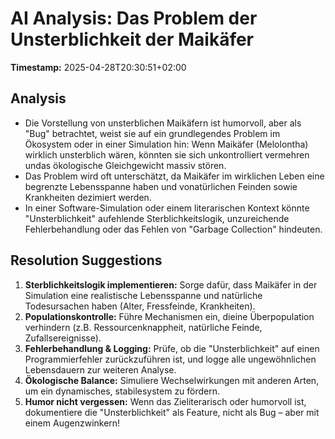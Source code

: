 # AI Analysis: Das Problem der Unsterblichkeit der Maikäfer

**Timestamp:** 2025-04-28T20:30:51+02:00

## Analysis
- Die Vorstellung von unsterblichen Maikäfern ist humorvoll, aber als "Bug" betrachtet, weist sie auf ein grundlegendes Problem im Ökosystem oder in einer Simulation hin: Wenn Maikäfer (Melolontha) wirklich unsterblich wären, könnten sie sich unkontrolliert vermehren undas ökologische Gleichgewicht massiv stören.
- Das Problem wird oft unterschätzt, da Maikäfer im wirklichen Leben eine begrenzte Lebensspanne haben und vonatürlichen Feinden sowie Krankheiten dezimiert werden.
- In einer Software-Simulation oder einem literarischen Kontext könnte "Unsterblichkeit" aufehlende Sterblichkeitslogik, unzureichende Fehlerbehandlung oder das Fehlen von "Garbage Collection" hindeuten.

## Resolution Suggestions
1. **Sterblichkeitslogik implementieren:** Sorge dafür, dass Maikäfer in der Simulation eine realistische Lebensspanne und natürliche Todesursachen haben (Alter, Fressfeinde, Krankheiten).
2. **Populationskontrolle:** Führe Mechanismen ein, dieine Überpopulation verhindern (z.B. Ressourcenknappheit, natürliche Feinde, Zufallsereignisse).
3. **Fehlerbehandlung & Logging:** Prüfe, ob die "Unsterblichkeit" auf einen Programmierfehler zurückzuführen ist, und logge alle ungewöhnlichen Lebensdauern zur weiteren Analyse.
4. **Ökologische Balance:** Simuliere Wechselwirkungen mit anderen Arten, um ein dynamisches, stabilesystem zu fördern.
5. **Humor nicht vergessen:** Wenn das Zieliterarisch oder humorvoll ist, dokumentiere die "Unsterblichkeit" als Feature, nicht als Bug – aber mit einem Augenzwinkern!
